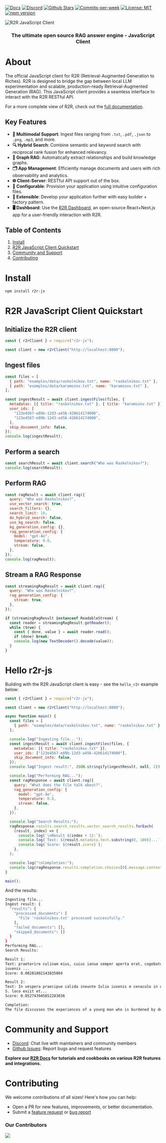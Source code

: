 <p align="left">
  <a href="https://r2r-docs.sciphi.ai"><img src="https://img.shields.io/badge/docs.sciphi.ai-3F16E4" alt="Docs"></a>
  <a href="https://discord.gg/p6KqD2kjtB"><img src="https://img.shields.io/discord/1120774652915105934?style=social&logo=discord" alt="Discord"></a>
  <a href="https://github.com/SciPhi-AI/R2R"><img src="https://img.shields.io/github/stars/SciPhi-AI/R2R" alt="Github Stars"></a>
  <a href="https://github.com/SciPhi-AI/R2R/pulse"><img src="https://img.shields.io/github/commit-activity/w/SciPhi-AI/R2R" alt="Commits-per-week"></a>
  <a href="https://opensource.org/licenses/MIT"><img src="https://img.shields.io/badge/License-MIT-purple.svg" alt="License: MIT"></a>
  <a href="https://www.npmjs.com/package/r2r-js"><img src="https://img.shields.io/npm/v/r2r-js.svg" alt="npm version"></a>
</p>

<img src="https://raw.githubusercontent.com/SciPhi-AI/R2R/main/assets/r2r.png" alt="R2R JavaScript Client">
<h3 align="center">
The ultimate open source RAG answer engine - JavaScript Client
</h3>

# About

The official JavaScript client for R2R (Retrieval-Augmented Generation to Riches). R2R is designed to bridge the gap between local LLM experimentation and scalable, production-ready Retrieval-Augmented Generation (RAG). This JavaScript client provides a seamless interface to interact with the R2R RESTful API.

For a more complete view of R2R, check out the [full documentation](https://r2r-docs.sciphi.ai/).

## Key Features

- **📁 Multimodal Support**: Ingest files ranging from `.txt`, `.pdf`, `.json` to `.png`, `.mp3`, and more.
- **🔍 Hybrid Search**: Combine semantic and keyword search with reciprocal rank fusion for enhanced relevancy.
- **🔗 Graph RAG**: Automatically extract relationships and build knowledge graphs.
- **🗂️ App Management**: Efficiently manage documents and users with rich observability and analytics.
- **🌐 Client-Server**: RESTful API support out of the box.
- **🧩 Configurable**: Provision your application using intuitive configuration files.
- **🔌 Extensible**: Develop your application further with easy builder + factory pattern.
- **🖥️ Dashboard**: Use the [R2R Dashboard](https://github.com/SciPhi-AI/R2R-Dashboard), an open-source React+Next.js app for a user-friendly interaction with R2R.

## Table of Contents

1. [Install](#install)
2. [R2R JavaScript Client Quickstart](#r2r-javascript-client-quickstart)
3. [Community and Support](#community-and-support)
4. [Contributing](#contributing)

# Install

```bash
npm install r2r-js
```

# R2R JavaScript Client Quickstart

## Initialize the R2R client

```javascript
const { r2rClient } = require("r2r-js");

const client = new r2rClient("http://localhost:8000");
```

## Ingest files

```javascript
const files = [
  { path: "examples/data/raskolnikov.txt", name: "raskolnikov.txt" },
  { path: "examples/data/karamozov.txt", name: "karamozov.txt" },
];

const ingestResult = await client.ingestFiles(files, {
  metadatas: [{ title: "raskolnikov.txt" }, { title: "karamozov.txt" }],
  user_ids: [
    "123e4567-e89b-12d3-a456-426614174000",
    "123e4567-e89b-12d3-a456-426614174000",
  ],
  skip_document_info: false,
});
console.log(ingestResult);
```

## Perform a search

```javascript
const searchResult = await client.search("Who was Raskolnikov?");
console.log(searchResult);
```

## Perform RAG

```javascript
const ragResult = await client.rag({
  query: "Who was Raskolnikov?",
  use_vector_search: true,
  search_filters: {},
  search_limit: 10,
  do_hybrid_search: false,
  use_kg_search: false,
  kg_generation_config: {},
  rag_generation_config: {
    model: "gpt-4o",
    temperature: 0.0,
    stream: false,
  },
});
console.log(ragResult);
```

## Stream a RAG Response

```javascript
const streamingRagResult = await client.rag({
  query: "Who was Raskolnikov?",
  rag_generation_config: {
    stream: true,
  },
});

if (streamingRagResult instanceof ReadableStream) {
  const reader = streamingRagResult.getReader();
  while (true) {
    const { done, value } = await reader.read();
    if (done) break;
    console.log(new TextDecoder().decode(value));
  }
}
```

# Hello r2r-js

Building with the R2R JavaScript client is easy - see the `hello_r2r` example below:

```javascript
const { r2rClient } = require("r2r-js");

const client = new r2rClient("http://localhost:8000");

async function main() {
  const files = [
    { path: "examples/data/raskolnikov.txt", name: "raskolnikov.txt" },
  ];

  console.log("Ingesting file...");
  const ingestResult = await client.ingestFiles(files, {
    metadatas: [{ title: "raskolnikov.txt" }],
    user_ids: ["123e4567-e89b-12d3-a456-426614174000"],
    skip_document_info: false,
  });
  console.log("Ingest result:", JSON.stringify(ingestResult, null, 2));

  console.log("Performing RAG...");
  const ragResponse = await client.rag({
    query: "What does the file talk about?",
    rag_generation_config: {
      model: "gpt-4o",
      temperature: 0.0,
      stream: false,
    },
  });

  console.log("Search Results:");
  ragResponse.results.search_results.vector_search_results.forEach(
    (result, index) => {
      console.log(`\nResult ${index + 1}:`);
      console.log(`Text: ${result.metadata.text.substring(0, 100)}...`);
      console.log(`Score: ${result.score}`);
    },
  );

  console.log("\nCompletion:");
  console.log(ragResponse.results.completion.choices[0].message.content);
}

main();
```

And the results:

```bash
Ingesting file...
Ingest result: {
  "results": {
    "processed_documents": [
      "File 'raskolnikov.txt' processed successfully."
    ],
    "failed_documents": [],
    "skipped_documents": []
  }
}
Performing RAG...
Search Results:

Result 1:
Text: praeterire culinam eius, cuius ianua semper aperta erat, cogebatur. Et quoties praeteribat,
iuvenis ...
Score: 0.08281802143835804

Result 2:
Text: In vespera praecipue calida ineunte Iulio iuvenis e cenaculo in quo hospitabatur in
S. loco exiit et...
Score: 0.052743945852283036

Completion:
The file discusses the experiences of a young man who is burdened by debt and is staying in a small room in a tall house. He feels anxious and ashamed whenever he passes by the kitchen, where the door is always open, and he is particularly worried about encountering his landlady, who provides him with meals and services. The young man tries to avoid meeting her, especially when he leaves his room, which is more like a closet than a proper room [1], [2].
```

# Community and Support

- [Discord](https://discord.gg/p6KqD2kjtB): Chat live with maintainers and community members
- [Github Issues](https://github.com/SciPhi-AI/R2R-js/issues): Report bugs and request features

**Explore our [R2R Docs](https://r2r-docs.sciphi.ai/) for tutorials and cookbooks on various R2R features and integrations.**

# Contributing

We welcome contributions of all sizes! Here's how you can help:

- Open a PR for new features, improvements, or better documentation.
- Submit a [feature request](https://github.com/SciPhi-AI/R2R-js/issues/new?assignees=&labels=&projects=&template=feature_request.md&title=) or [bug report](https://github.com/SciPhi-AI/R2R-js/issues/new?assignees=&labels=&projects=&template=bug_report.md&title=)

### Our Contributors

<a href="https://github.com/SciPhi-AI/R2R/graphs/contributors">
  <img src="https://contrib.rocks/image?repo=SciPhi-AI/R2R" />
</a>
